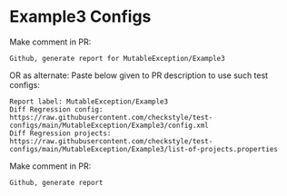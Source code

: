 # Example3 Configs
Make comment in PR:
```
Github, generate report for MutableException/Example3
```
OR as alternate:
Paste below given to PR description to use such test configs:
```
Report label: MutableException/Example3
Diff Regression config: https://raw.githubusercontent.com/checkstyle/test-configs/main/MutableException/Example3/config.xml
Diff Regression projects: https://raw.githubusercontent.com/checkstyle/test-configs/main/MutableException/Example3/list-of-projects.properties
```
Make comment in PR:
```
Github, generate report
```
